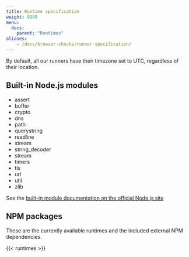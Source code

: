 ```yaml
---
title: Runtime specification
weight: 9999
menu:
  docs:
    parent: "Runtimes"
aliases:
    - /docs/browser-checks/runner-specification/
---
```


By default, all our runners have their timezone set to UTC, regardless of their location.

## Built-in Node.js modules

- assert
- buffer
- crypto
- dns
- path
- querystring
- readline
- stream
- string_decoder
- stream
- timers
- tls
- url
- util
- zlib

See the [built-in module documentation on the official Node.js site](https://nodejs.org/dist/latest-v12.x/docs/api/)

## NPM packages

These are the currently available runtimes and the included external NPM dependencies.

{{< runtimes >}}
